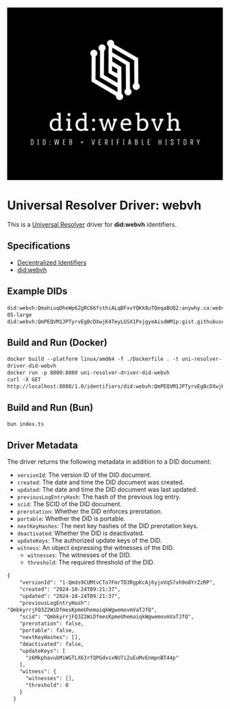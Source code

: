 ![WebVH Logo](https://raw.githubusercontent.com/decentralized-identity/didwebvh/refs/heads/main/didwebvh.jpg)

# Universal Resolver Driver: webvh

This is a [Universal Resolver](https://github.com/decentralized-identity/universal-resolver/) driver for **did:webvh** identifiers.

## Specifications

* [Decentralized Identifiers](https://w3c.github.io/did-core/)
* [did:webvh](https://identity.foundation/didwebvh/)

## Example DIDs

```
did:webvh:QmahiuqDheWp6ZgRC66fsthiALqBFxvYQKk8uTQeqaBUQ2:anywhy.ca:webvh-05-large
did:webvh:QmPEQVM1JPTyrvEgBcDXwjK4TeyLGSX1PxjgyeAisdWM1p:gist.githubusercontent.com:brianorwhatever:9c4633d18eb644f7a47f93a802691626:raw
```

## Build and Run (Docker)

```
docker build --platform linux/amd64 -f ./Dockerfile . -t uni-resolver-driver-did-webvh
docker run -p 8080:8080 uni-resolver-driver-did-webvh
curl -X GET http://localhost:8080/1.0/identifiers/did:webvh:QmPEQVM1JPTyrvEgBcDXwjK4TeyLGSX1PxjgyeAisdWM1p:gist.githubusercontent.com:brianorwhatever:9c4633d18eb644f7a47f93a802691626:raw
```

## Build and Run (Bun)

```
bun index.ts
```


## Driver Metadata

The driver returns the following metadata in addition to a DID document:

* `versionId`: The version ID of the DID document.
* `created`: The date and time the DID document was created.
* `updated`: The date and time the DID document was last updated.
* `previousLogEntryHash`: The hash of the previous log entry.
* `scid`: The SCID of the DID document.
* `prerotation`: Whether the DID enforces prerotation.
* `portable`: Whether the DID is portable.
* `nextKeyHashes`: The next key hashes of the DID prerotation keys.
* `deactivated`: Whether the DID is deactivated.
* `updateKeys`: The authorized update keys of the DID.
* `witness`: An object expressing the witnesses of the DID.
  * `witnesses`: The witnesses of the DID.
  * `threshold`: The required threshold of the DID.

```
{
    "versionId": "1-Qmds9CUMtvCTo7FmrTD3RgpKcAj6yjoVq57xh9o8YrZzRP",
    "created": "2024-10-24T09:21:37",
    "updated": "2024-10-24T09:21:37",
    "previousLogEntryHash": "QmbkyrrjFQ3Z2WiDfmesKpmeUhemaiqkWgwemovmVaTJfQ",
    "scid": "QmbkyrrjFQ3Z2WiDfmesKpmeUhemaiqkWgwemovmVaTJfQ",
    "prerotation": false,
    "portable": false,
    "nextKeyHashes": [],
    "deactivated": false,
    "updateKeys": [
      "z6MkphavubMiWGTLX63rfQPGdxsxNU7i2uEuMvEnmpnBT44p"
    ],
    "witness": {
      "witnesses": [],
      "threshold": 0
    }
  }
```